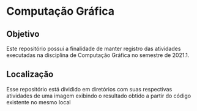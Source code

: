 # Computação Gráfica

## Objetivo

Este repositório possui a finalidade de manter registro das atividades executadas na disciplina de Computação Gráfica no semestre de 2021.1.

## Localização

Esse repositório está dividido em diretórios com suas respectivas atividades de uma imagem exibindo o resultado obtido a partir do código existente no mesmo local